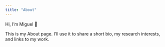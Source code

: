 ```yaml
---
title: "About"
---
```

Hi, I’m Miguel 👋  

This is my About page. I’ll use it to share a short bio, my research interests, and links to my work.  
